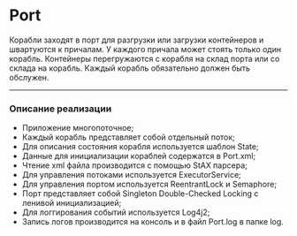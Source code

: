 # Port
Корабли заходят в порт для разгрузки или загрузки контейнеров и швартуются к причалам. У каждого причала может стоять только один корабль. Контейнеры перегружаются с корабля на склад порта или со склада на корабль. Каждый корабль обязательно должен быть обслужен.
***
### Описание реализации
* Приложение многопоточное;
* Каждый корабль представляет собой отдельный поток;
* Для описания состояния корабля используется шаблон State;
* Данные для инициализации кораблей содержатся в Port.xml;
* Чтение xml  файла производится с помощью StAX парсера;
* Для управления потоками используется ExecutorService;
* Для управления портом используется ReentrantLock и Semaphore;
* Порт представляет собой Singleton Double-Checked Locking с ленивой инициализацией;
* Для логгирования событий используется Log4j2;
* Запись логов производится на консоль и в файл Port.log в папке log.
